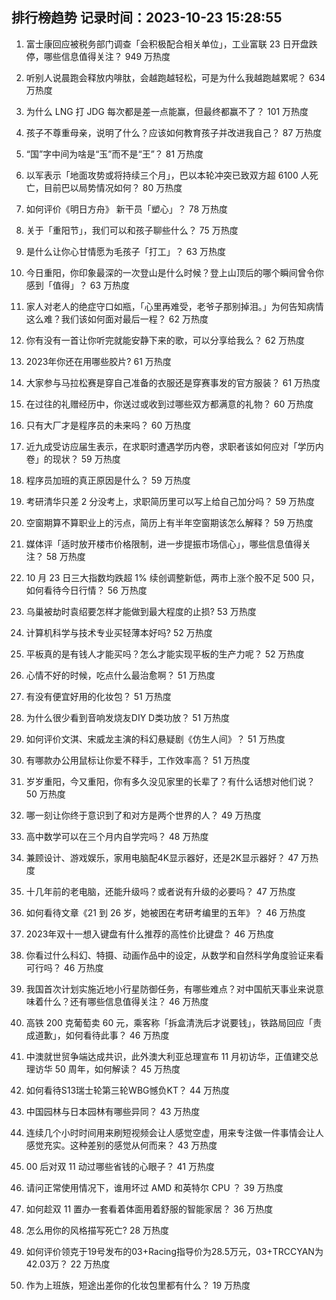 
## 排行榜趋势 记录时间：2023-10-23 15:28:55
  
  1. 富士康回应被税务部门调查「会积极配合相关单位」，工业富联 23 日开盘跌停，哪些信息值得关注？ 949 万热度
    
  2. 听别人说晨跑会释放内啡肽，会越跑越轻松，可是为什么我越跑越累呢？ 634 万热度
    
  3. 为什么 LNG 打 JDG 每次都是差一点能赢，但最终都赢不了？ 101 万热度
    
  4. 孩子不尊重母亲，说明了什么？应该如何教育孩子并改进我自己？ 87 万热度
    
  5. “国”字中间为啥是“玉”而不是“王”？ 81 万热度
    
  6. 以军表示「地面攻势或将持续三个月」，巴以本轮冲突已致双方超 6100 人死亡，目前巴以局势情况如何？ 80 万热度
    
  7. 如何评价《明日方舟》 新干员「塑心」？ 78 万热度
    
  8. 关于「重阳节」，我们可以和孩子聊些什么？ 75 万热度
    
  9. 是什么让你心甘情愿为毛孩子「打工」？ 63 万热度
    
  10. 今日重阳，你印象最深的一次登山是什么时候？登上山顶后的哪个瞬间曾令你感到「值得」？ 63 万热度
    
  11. 家人对老人的绝症守口如瓶，「心里再难受，老爷子那别掉泪。」为何告知病情这么难？我们该如何面对最后一程？ 62 万热度
    
  12. 你有没有一首让你听完就能安静下来的歌，可以分享给我么？ 62 万热度
    
  13. 2023年你还在用哪些胶片? 61 万热度
    
  14. 大家参与马拉松赛是穿自己准备的衣服还是穿赛事发的官方服装？ 61 万热度
    
  15. 在过往的礼赠经历中，你送过或收到过哪些双方都满意的礼物？ 60 万热度
    
  16. 只有大厂才是程序员的未来吗？ 60 万热度
    
  17. 近九成受访应届生表示，在求职时遭遇学历内卷，求职者该如何应对「学历内卷」的现状？ 59 万热度
    
  18. 程序员加班的真正原因是什么？ 59 万热度
    
  19. 考研清华只差 2 分没考上，求职简历里可以写上给自己加分吗？ 59 万热度
    
  20. 空窗期算不算职业上的污点，简历上有半年空窗期该怎么解释？ 59 万热度
    
  21. 媒体评「适时放开楼市价格限制，进一步提振市场信心」，哪些信息值得关注？ 58 万热度
    
  22. 10 月 23 日三大指数均跌超 1% 续创调整新低，两市上涨个股不足 500 只，如何看待今日行情？ 56 万热度
    
  23. 乌巢被劫时袁绍要怎样才能做到最大程度的止损? 53 万热度
    
  24. 计算机科学与技术专业买轻薄本好吗? 52 万热度
    
  25. 平板真的是有钱人才能买吗？怎么才能实现平板的生产力呢？ 52 万热度
    
  26. 心情不好的时候，吃点什么最治愈啊？ 51 万热度
    
  27. 有没有便宜好用的化妆包？ 51 万热度
    
  28. 为什么很少看到音响发烧友DIY D类功放？ 51 万热度
    
  29. 如何评价文淇、宋威龙主演的科幻悬疑剧《仿生人间》？ 51 万热度
    
  30. 有哪款办公用鼠标让你爱不释手，工作效率高？ 51 万热度
    
  31. 岁岁重阳，今又重阳，你有多久没见家里的长辈了？有什么话想对他们说？ 50 万热度
    
  32. 哪一刻让你终于意识到了和对方是两个世界的人？ 49 万热度
    
  33. 高中数学可以在三个月内自学完吗？ 48 万热度
    
  34. 兼顾设计、游戏娱乐，家用电脑配4K显示器好，还是2K显示器好？ 47 万热度
    
  35. 十几年前的老电脑，还能升级吗？或者说有升级的必要吗？ 47 万热度
    
  36. 如何看待文章《21 到 26 岁，她被困在考研考编里的五年》？ 46 万热度
    
  37. 2023年双十一想入键盘有什么推荐的高性价比键盘？ 46 万热度
    
  38. 你看过什么科幻、特摄、动画作品中的设定，从数学和自然科学角度验证来看可行吗？ 46 万热度
    
  39. 我国首次计划实施近地小行星防御任务，有哪些难点？对中国航天事业来说意味着什么？还有哪些信息值得关注？ 46 万热度
    
  40. 高铁 200 克葡萄卖 60 元，乘客称「拆盒清洗后才说要钱」，铁路局回应「责成道歉」，如何看待此事？ 46 万热度
    
  41. 中澳就世贸争端达成共识，此外澳大利亚总理宣布 11 月初访华，正值建交总理访华 50 周年，如何解读？ 45 万热度
    
  42. 如何看待S13瑞士轮第三轮WBG憾负KT？ 44 万热度
    
  43. 中国园林与日本园林有哪些异同？ 43 万热度
    
  44. 连续几个小时时间用来刷短视频会让人感觉空虚，用来专注做一件事情会让人感觉充实。这种差别的感觉从何而来？ 43 万热度
    
  45. 00 后对双 11 动过哪些省钱的心眼子？ 41 万热度
    
  46. 请问正常使用情况下，谁用坏过 AMD 和英特尔 CPU ？ 39 万热度
    
  47. 如何趁双 11 置办一套看着体面用着舒服的智能家居？ 36 万热度
    
  48. 怎么用你的风格描写死亡? 28 万热度
    
  49. 如何评价领克于19号发布的03+Racing指导价为28.5万元，03+TRCCYAN为42.03万？ 22 万热度
    
  50. 作为上班族，短途出差你的化妆包里都有什么？ 19 万热度
    